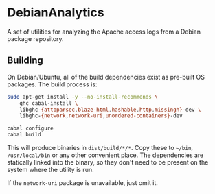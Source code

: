 DebianAnalytics
===============

A set of utilities for analyzing the Apache access logs from a Debian package repository.

Building
--------

On Debian/Ubuntu, all of the build dependencies exist as pre-built OS packages. The build process is:

```Bash
sudo apt-get install -y --no-install-recommends \
    ghc cabal-install \
    libghc-{attoparsec,blaze-html,hashable,http,missingh}-dev \
    libghc-{network,network-uri,unordered-containers}-dev

cabal configure
cabal build
```

This will produce binaries in `dist/build/*/*`. Copy these to `~/bin`, `/usr/local/bin` or any other convenient place. The dependencies are statically linked into the binary, so they don't need to be present on the system where the utility is run.

If the `network-uri` package is unavailable, just omit it.
